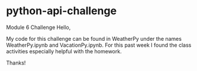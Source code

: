 # python-api-challenge
Module 6 Challenge
Hello, 

My code for this challenge can be found in WeatherPy under the names WeatherPy.ipynb and VacationPy.ipynb. For this past week I found the class activities especially helpful with the homework. 

Thanks! 